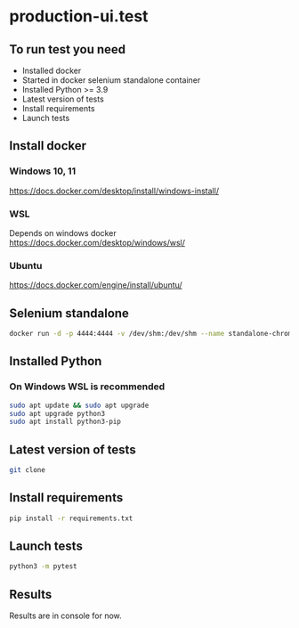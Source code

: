 # production-ui.test



## To run test you need 
 - Installed docker
 - Started in docker selenium standalone container
 - Installed Python >= 3.9
 - Latest version of tests
 - Install requirements
 - Launch tests

## Install docker
### Windows 10, 11
https://docs.docker.com/desktop/install/windows-install/

### WSL
Depends on windows docker 
https://docs.docker.com/desktop/windows/wsl/

### Ubuntu
https://docs.docker.com/engine/install/ubuntu/

## Selenium standalone
```bash
docker run -d -p 4444:4444 -v /dev/shm:/dev/shm --name standalone-chrome selenium/standalone-chrome
```

## Installed Python
### On Windows WSL is recommended
```bash
sudo apt update && sudo apt upgrade
sudo apt upgrade python3
sudo apt install python3-pip
```

## Latest version of tests
```bash
git clone 
```

## Install requirements
```bash
pip install -r requirements.txt
```

## Launch tests
```bash
python3 -m pytest
```

## Results
Results are in console for now.